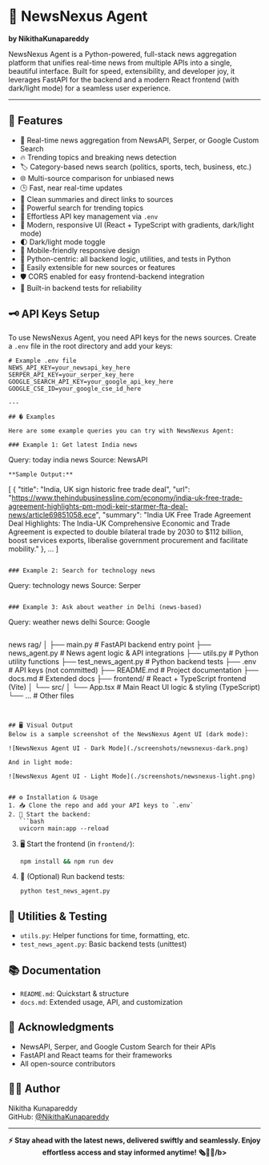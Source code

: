 
# 📰 NewsNexus Agent

**by NikithaKunapareddy**

NewsNexus Agent is a Python-powered, full-stack news aggregation platform that unifies real-time news from multiple APIs into a single, beautiful interface. Built for speed, extensibility, and developer joy, it leverages FastAPI for the backend and a modern React frontend (with dark/light mode) for a seamless user experience.

---

## 🚀 Features
- 📰 Real-time news aggregation from NewsAPI, Serper, or Google Custom Search
- 🔥 Trending topics and breaking news detection
- 🏷️ Category-based news search (politics, sports, tech, business, etc.)
- 🌐 Multi-source comparison for unbiased news
- 🕒 Fast, near real-time updates
- 📝 Clean summaries and direct links to sources
- 🔎 Powerful search for trending topics
- 🔑 Effortless API key management via `.env`
- 🎨 Modern, responsive UI (React + TypeScript with gradients, dark/light mode)
- 🌓 Dark/light mode toggle
- 📱 Mobile-friendly responsive design
- 🐍 Python-centric: all backend logic, utilities, and tests in Python
- 🧩 Easily extensible for new sources or features
- 🛡️ CORS enabled for easy frontend-backend integration
- 🧪 Built-in backend tests for reliability

## 🗝️ API Keys Setup
To use NewsNexus Agent, you need API keys for the news sources. Create a `.env` file in the root directory and add your keys:

```env
# Example .env file
NEWS_API_KEY=your_newsapi_key_here
SERPER_API_KEY=your_serper_key_here
GOOGLE_SEARCH_API_KEY=your_google_api_key_here
GOOGLE_CSE_ID=your_google_cse_id_here

---

## � Examples

Here are some example queries you can try with NewsNexus Agent:

### Example 1: Get latest India news
```
Query: today india news
Source: NewsAPI
```
**Sample Output:**
```
[
  {
    "title": "India, UK sign historic free trade deal",
    "url": "https://www.thehindubusinessline.com/economy/india-uk-free-trade-agreement-highlights-pm-modi-keir-starmer-fta-deal-news/article69851058.ece",
    "summary": "India UK Free Trade Agreement Deal Highlights: The India-UK Comprehensive Economic and Trade Agreement is expected to double bilateral trade by 2030 to $112 billion, boost services exports, liberalise government procurement and facilitate mobility."
  },
  ...
]
```

### Example 2: Search for technology news
```
Query: technology news
Source: Serper
```

### Example 3: Ask about weather in Delhi (news-based)
```
Query: weather news delhi
Source: Google
```

```
news rag/
│
├── main.py              # FastAPI backend entry point
├── news_agent.py        # News agent logic & API integrations
├── utils.py             # Python utility functions
├── test_news_agent.py   # Python backend tests
├── .env                 # API keys (not committed)
├── README.md            # Project documentation
├── docs.md              # Extended docs
├── frontend/            # React + TypeScript frontend (Vite)
│   └── src/
│       └── App.tsx      # Main React UI logic & styling (TypeScript)
└── ...                  # Other files
```


## 🖥️ Visual Output
Below is a sample screenshot of the NewsNexus Agent UI (dark mode):

![NewsNexus Agent UI - Dark Mode](./screenshots/newsnexus-dark.png)

And in light mode:

![NewsNexus Agent UI - Light Mode](./screenshots/newsnexus-light.png)


## ⚙️ Installation & Usage
1. 📥 Clone the repo and add your API keys to `.env`
2. 🚀 Start the backend:
   ```bash
   uvicorn main:app --reload
   ```
3. 🖥️ Start the frontend (in `frontend/`):
   ```bash
   npm install && npm run dev
   ```
4. 🧪 (Optional) Run backend tests:
   ```bash
   python test_news_agent.py
   ```


## 🧪 Utilities & Testing
- `utils.py`: Helper functions for time, formatting, etc.
- `test_news_agent.py`: Basic backend tests (unittest)


## 📚 Documentation
- `README.md`: Quickstart & structure
- `docs.md`: Extended usage, API, and customization


## 🙏 Acknowledgments
- NewsAPI, Serper, and Google Custom Search for their APIs
- FastAPI and React teams for their frameworks
- All open-source contributors


## 👩‍💻 Author
Nikitha Kunapareddy  
GitHub: [@NikithaKunapareddy](https://github.com/NikithaKunapareddy)

---

<p align="center">
  <b>⚡ Stay ahead with the latest news, delivered swiftly and seamlessly. Enjoy effortless access and stay informed anytime! 🗞️📲✨/b>
</p>
